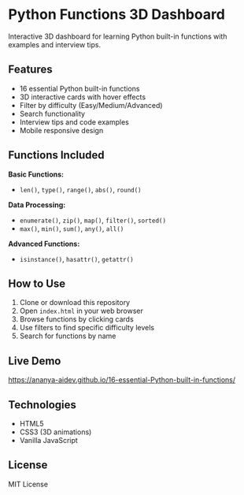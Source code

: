 

# Python Functions 3D Dashboard

Interactive 3D dashboard for learning Python built-in functions with examples and interview tips.

## Features

- 16 essential Python built-in functions
- 3D interactive cards with hover effects
- Filter by difficulty (Easy/Medium/Advanced)
- Search functionality
- Interview tips and code examples
- Mobile responsive design

## Functions Included

**Basic Functions:**
- `len()`, `type()`, `range()`, `abs()`, `round()`

**Data Processing:**
- `enumerate()`, `zip()`, `map()`, `filter()`, `sorted()`
- `max()`, `min()`, `sum()`, `any()`, `all()`

**Advanced Functions:**
- `isinstance()`, `hasattr()`, `getattr()`

## How to Use

1. Clone or download this repository
2. Open `index.html` in your web browser
3. Browse functions by clicking cards
4. Use filters to find specific difficulty levels
5. Search for functions by name

## Live Demo


https://ananya-aidev.github.io/16-essential-Python-built-in-functions/

## Technologies

- HTML5
- CSS3 (3D animations)
- Vanilla JavaScript


## License

MIT License

